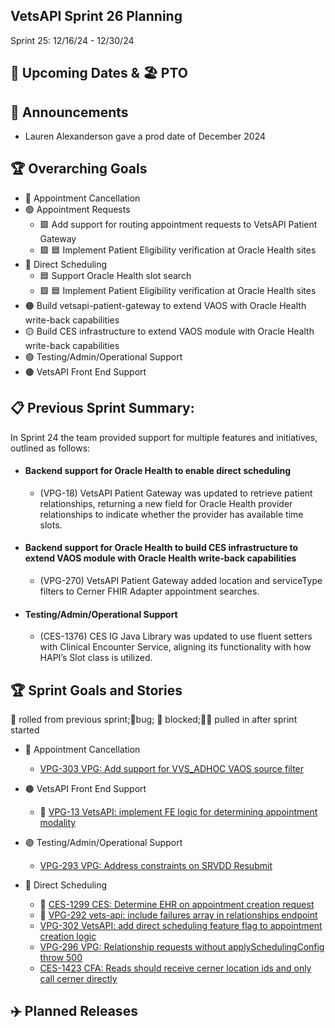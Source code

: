 ## VetsAPI Sprint 26 Planning
Sprint 25: 12/16/24 - 12/30/24

## 📅 Upcoming Dates  & 🏖️ PTO


## 📣 Announcements
* Lauren Alexanderson gave a prod date of December 2024

## 🏆 Overarching Goals
* 🔴 Appointment Cancellation
* 🟢 Appointment Requests
  * 🟩 Add support for routing appointment requests to VetsAPI Patient Gateway
  * 🟩 🟦 Implement Patient Eligibility verification at Oracle Health sites 
* 🔵 Direct Scheduling
  * 🟦 Support Oracle Health slot search
  *  🟩 🟦 Implement Patient Eligibility verification at Oracle Health sites
* 🟠 Build vetsapi-patient-gateway to extend VAOS with Oracle Health write-back capabilities
* 🟡 Build CES infrastructure to extend VAOS module with Oracle Health write-back capabilities
* 🟣 Testing/Admin/Operational Support
* 🟤 VetsAPI Front End Support
   
## 📋 Previous Sprint Summary:
In Sprint 24 the team provided support for multiple features and initiatives, outlined as follows:  
* #### Backend support for Oracle Health to enable direct scheduling
    * (VPG-18) VetsAPI Patient Gateway was updated to retrieve patient relationships, returning a new field for Oracle Health provider relationships to indicate whether the provider has available time slots. 
* #### Backend support for Oracle Health to build CES infrastructure to extend VAOS module with Oracle Health write-back capabilities
    * (VPG-270) VetsAPI Patient Gateway added location and serviceType filters to Cerner FHIR Adapter appointment searches. 
* #### Testing/Admin/Operational Support
    * (CES-1376) CES IG Java Library was updated to use fluent setters with Clinical Encounter Service, aligning its functionality with how HAPI’s Slot class is utilized.
      
## 🏆 Sprint Goals and Stories
🚧 rolled from previous sprint;🐞bug; 🚫 blocked;🧗‍♀️ pulled in after sprint started 
* 🔴 Appointment Cancellation
   * [VPG-303 VPG: Add support for VVS_ADHOC VAOS source filter](https://issues.mobilehealth.va.gov/browse/VPG-303)

*  🟤 VetsAPI Front End Support
   * 🚧 [VPG-13 VetsAPI: implement FE logic for determining appointment modality](https://issues.mobilehealth.va.gov/browse/VPG-13) 

* 🟣 Testing/Admin/Operational Support
   * [VPG-293 VPG: Address constraints on SRVDD Resubmit](https://issues.mobilehealth.va.gov/browse/VPG-293)
  
* 🔵 Direct Scheduling
   * 🚧 [CES-1299 CES: Determine EHR on appointment creation request](https://issues.mobilehealth.va.gov/browse/CES-1299)
   * 🚧 [VPG-292 vets-api: include failures array in relationships endpoint](https://issues.mobilehealth.va.gov/browse/VPG-292)
   * [VPG-302 VetsAPI: add direct scheduling feature flag to appointment creation logic](https://issues.mobilehealth.va.gov/browse/VPG-302)
   * [VPG-296 VPG: Relationship requests without applySchedulingConfig throw 500](https://issues.mobilehealth.va.gov/browse/VPG-296)
   * [CES-1423 CFA: Reads should receive cerner location ids and only call cerner directly](https://issues.mobilehealth.va.gov/browse/CES-1423)

## ✈️ Planned Releases
